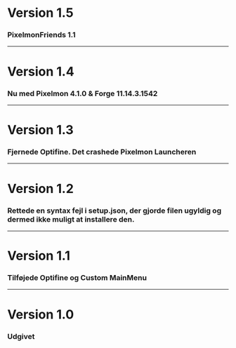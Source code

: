 <h1>Version 1.5</h1>
<h3>PixelmonFriends 1.1</h3>
<hr />
<h1>Version 1.4</h1>
<h3>Nu med Pixelmon 4.1.0 & Forge 11.14.3.1542</h3>
<hr />
<h1>Version 1.3</h1>
<h3>Fjernede Optifine. Det crashede Pixelmon Launcheren</h3>
<hr />
<h1>Version 1.2</h1>
<h3>Rettede en syntax fejl i setup.json, der gjorde filen ugyldig og dermed ikke muligt at installere den.</h3>
<hr />
<h1>Version 1.1</h1>
<h3>Tilføjede Optifine og Custom MainMenu</h3>
<hr />
<h1>Version 1.0</h1>
<h3>Udgivet</h3>
